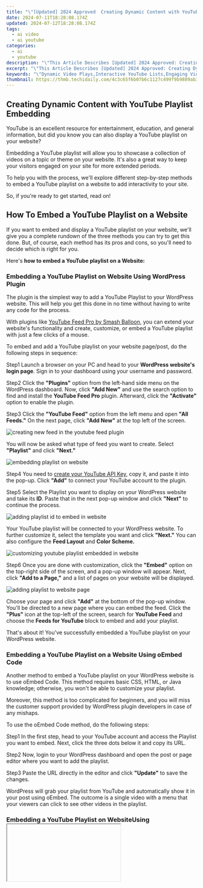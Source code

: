 ```yaml
---
title: "\"[Updated] 2024 Approved  Creating Dynamic Content with YouTube Playlist Embedding\""
date: 2024-07-11T18:28:08.174Z
updated: 2024-07-12T18:28:08.174Z
tags:
  - ai video
  - ai youtube
categories:
  - ai
  - youtube
description: "\"This Article Describes [Updated] 2024 Approved: Creating Dynamic Content with YouTube Playlist Embedding\""
excerpt: "\"This Article Describes [Updated] 2024 Approved: Creating Dynamic Content with YouTube Playlist Embedding\""
keywords: "\"Dynamic Video Plays,Interactive YouTube Lists,Engaging Video Collections,Embedded Playlists on YT,Content Lifecycle Management,Real-Time Video Updates,Customized Playlist Views\""
thumbnail: https://thmb.techidaily.com/4c3c65f6b07b6c1127c499f9b9889ab3244702ce710d3692e68eb1f54ab083aa.jpg
---
```


## Creating Dynamic Content with YouTube Playlist Embedding

YouTube is an excellent resource for entertainment, education, and general information, but did you know you can also display a YouTube playlist on your website?

Embedding a YouTube playlist will allow you to showcase a collection of videos on a topic or theme on your website. It's also a great way to keep your visitors engaged on your site for more extended periods.

To help you with the process, we'll explore different step-by-step methods to embed a YouTube playlist on a website to add interactivity to your site.

So, if you're ready to get started, read on!

## How To Embed a YouTube Playlist on a Website

If you want to embed and display a YouTube playlist on your website, we'll give you a complete rundown of the three methods you can try to get this done. But, of course, each method has its pros and cons, so you'll need to decide which is right for you.

Here's **how to embed a YouTube playlist on a Website:**

### Embedding a YouTube Playlist on Website Using WordPress Plugin

The plugin is the simplest way to add a YouTube Playlist to your WordPress website. This will help you get this done in no time without having to write any code for the process.

With plugins like [YouTube Feed Pro by Smash Balloon](https://smashballoon.com/youtube-feed/), you can extend your website's functionality and create, customize, or embed a YouTube playlist with just a few clicks of a mouse.

To embed and add a YouTube playlist on your website page/post, do the following steps in sequence:

Step1 Launch a browser on your PC and head to your **WordPress website's login page**. Sign in to your dashboard using your username and password.

Step2 Click the **"Plugins"** option from the left-hand side menu on the WordPress dashboard. Now, click **"Add New"** and use the search option to find and install the **YouTube Feed Pro** plugin. Afterward, click the **"Activate"** option to enable the plugin.

Step3 Click the **"YouTube Feed"** option from the left menu and open **"All Feeds."** On the next page, click **"Add New"** at the top left of the screen.

![creating new feed in the youtube feed plugin](https://images.wondershare.com/filmora/article-images/2023/03/creating-new-feed-in-the-youtube-feed-plugin.png)

You will now be asked what type of feed you want to create. Select **"Playlist"** and click **"Next."**

![embedding playlist on website](https://images.wondershare.com/filmora/article-images/2023/03/embedding-playlist-on-website.png)

Step4 You need to [create your YouTube API Key](https://developers.google.com/youtube/v3/getting-started), copy it, and paste it into the pop-up. Click **"Add"** to connect your YouTube account to the plugin.

Step5 Select the Playlist you want to display on your WordPress website and take its **ID**. Paste that in the next pop-up window and click **"Next"** to continue the process.

![adding playlist id to embed in website](https://images.wondershare.com/filmora/article-images/2023/03/adding-playlist-id-to-embed-in-website.png)

Your YouTube playlist will be connected to your WordPress website. To further customize it, select the template you want and click **"Next."** You can also configure the **Feed Layout** and **Color Scheme.**

![customizing youtube playlist embedded in website](https://images.wondershare.com/filmora/article-images/2023/03/customizing-youtube-playlist-embedded-in-website.png)

Step6 Once you are done with customization, click the **"Embed"** option on the top-right side of the screen, and a pop-up window will appear. Next, click **"Add to a Page,"** and a list of pages on your website will be displayed.

![adding playlist to website page](https://images.wondershare.com/filmora/article-images/2023/03/adding-playlist-to-website-page.png)

Choose your page and click **"Add"** at the bottom of the pop-up window. You'll be directed to a new page where you can embed the feed. Click the **"Plus"** icon at the top-left of the screen, search for **YouTube Feed** and choose the **Feeds for YouTube** block to embed and add your playlist.

That's about it! You've successfully embedded a YouTube playlist on your WordPress website.

### Embedding a YouTube Playlist on a Website Using oEmbed Code

Another method to embed a YouTube playlist on your WordPress website is to use oEmbed Code. This method requires basic CSS, HTML, or Java knowledge; otherwise, you won't be able to customize your playlist.

Moreover, this method is too complicated for beginners, and you will miss the customer support provided by WordPress plugin developers in case of any mishaps.

To use the oEmbed Code method, do the following steps:

Step1 In the first step, head to your YouTube account and access the Playlist you want to embed. Next, click the three dots below it and copy its URL.

Step2 Now, login to your WordPress dashboard and open the post or page editor where you want to add the playlist.

Step3 Paste the URL directly in the editor and click **"Update"** to save the changes.

WordPress will grab your playlist from YouTube and automatically show it in your post using oEmbed. The outcome is a single video with a menu that your viewers can click to see other videos in the playlist.

### Embedding a YouTube Playlist on WebsiteUsing <iframe >

Another way to embed a playlist of your YouTube channel on your WordPress site is by using the iFrame code with the following step-by-step instructions:

Step1 In the first step, launch a browser on your desktop or laptop and go to your **YouTube channel.**

Step2 Now, head to the YouTube playlist you want to embed, click the **"Share"** icon, and a pop-up window will appear.

Step3 Choose the **"Embed"** option, and a new lightbox pop-up will appear, having your playlist's embed code. Click **"Copy"** to save the code on your clipboard.

![embedding youtube playlist in website using iframe code](https://images.wondershare.com/filmora/article-images/2023/03/embedding-youtube-playlist-in-website-using-iframe-code.png)

Step4 Log in to your WordPress dashboard and open the page/post editor where you want to embed the playlist. Click the **"Plus"** icon, search for **"custom HTML,"** and select **"Custom HTML block"** to add to the page/post.

Now, paste the iFrame embed code you've copied from YouTube and click "Update" at the top-right of the screen to save the changes and embed your playlist.

This method will also display one video with a menu from where you and your website viewers can access the playlist. Moreover, there are few customization options to change the appearance.

## A Bonus Tip: YouTube Video Maker - Filmora

If you find your YouTube videos as boring and not engaging as other content on your website, we recommend using [Wondershare Filmora](https://tools.techidaily.com/wondershare/filmora/download/) for your next project.

[Free Download](https://tools.techidaily.com/wondershare/filmora/download/) For Win 7 or later(64-bit)

[Free Download](https://tools.techidaily.com/wondershare/filmora/download/) For macOS 10.14 or later

With this software, you can quickly make eye-captivating YouTube videos by recording from a screen or webcam and can edit them using advanced editing features. Filmora also allows you to instantly export your content to YouTube with just a few clicks, which you can later embed into your website.

Some key features of Wondershare Filmora are as follows:

* Advanced video editing features include keyframing, speed ramping, Boris FX, Motion Tracking, Titles, and more.
* Massive library of preset templates, effects, transitions, animations, and royalty-free music.
* Instant [Export](https://tools.techidaily.com/wondershare/filmora/download/) to YouTube channel.
* Record from webcam, screen, and voiceover.
* Simple drag-and-drop interface.

## Conclusion

This article discusses step-by-step methods **to embed a YouTube playlist on a website** using the WordPress plugin, oEmbed code, and iFrame embed code.

Additionally, we've recommended Wondershare Filmora for making engaging and captivating YouTube videos that you can export directly to your channel from the software.

We hope you've found this article informative and can now display your YouTube playlist on your site without hassle.

[Free Download](https://tools.techidaily.com/wondershare/filmora/download/) For Win 7 or later(64-bit)

[Free Download](https://tools.techidaily.com/wondershare/filmora/download/) For macOS 10.14 or later

With this software, you can quickly make eye-captivating YouTube videos by recording from a screen or webcam and can edit them using advanced editing features. Filmora also allows you to instantly export your content to YouTube with just a few clicks, which you can later embed into your website.

Some key features of Wondershare Filmora are as follows:

* Advanced video editing features include keyframing, speed ramping, Boris FX, Motion Tracking, Titles, and more.
* Massive library of preset templates, effects, transitions, animations, and royalty-free music.
* Instant [Export](https://tools.techidaily.com/wondershare/filmora/download/) to YouTube channel.
* Record from webcam, screen, and voiceover.
* Simple drag-and-drop interface.

## Conclusion

This article discusses step-by-step methods **to embed a YouTube playlist on a website** using the WordPress plugin, oEmbed code, and iFrame embed code.

Additionally, we've recommended Wondershare Filmora for making engaging and captivating YouTube videos that you can export directly to your channel from the software.

We hope you've found this article informative and can now display your YouTube playlist on your site without hassle.

<ins class="adsbygoogle"
     style="display:block"
     data-ad-format="autorelaxed"
     data-ad-client="ca-pub-7571918770474297"
     data-ad-slot="1223367746"></ins>

<ins class="adsbygoogle"
     style="display:block"
     data-ad-format="autorelaxed"
     data-ad-client="ca-pub-7571918770474297"
     data-ad-slot="1223367746"></ins>



<ins class="adsbygoogle"
     style="display:block"
     data-ad-client="ca-pub-7571918770474297"
     data-ad-slot="8358498916"
     data-ad-format="auto"
     data-full-width-responsive="true"></ins>



<span class="atpl-alsoreadstyle">Also read:</span>
<div><ul>
<li><a href="https://youtube-webster.techidaily.com/ed-rising-stars-in-streaming-global-youtubes-subs-pantheon/"><u>[Updated] Rising Stars in Streaming  Global YouTube's Subs Pantheon</u></a></li>
<li><a href="https://youtube-webster.techidaily.com/n-2024-comedic-content-concepts-7-hilarious-vlog-ideas-for-laughter-lovers/"><u>[New] In 2024, Comedic Content Concepts  7 Hilarious Vlog Ideas for Laughter Lovers</u></a></li>
<li><a href="https://youtube-webster.techidaily.com/00674587-2024-approved-youtube-subscriber-awards-the-play-button-awards-for-creators/"><u>2024 Approved  YouTube Subscriber Awards The Play Button Awards for Creators</u></a></li>
<li><a href="https://youtube-webster.techidaily.com/n-2024-unleash-your-inner-vfx-guru-with-diy-techniques/"><u>[New] In 2024, Unleash Your Inner VFX Guru with DIY Techniques</u></a></li>
<li><a href="https://youtube-webster.techidaily.com/n-2024-major-listing-of-affordable-visual-content-sites/"><u>[New] In 2024, Major Listing of Affordable Visual Content Sites</u></a></li>
<li><a href="https://youtube-webster.techidaily.com/oosting-profitability-in-the-world-of-youtube-shorts-for-2024/"><u>[New] Boosting Profitability in the World of Youtube Shorts for 2024</u></a></li>
<li><a href="https://youtube-webster.techidaily.com/cting-your-look-essential-makeup-tips-and-product-reviews-for-2024/"><u>Perfecting Your Look  Essential Makeup Tips & Product Reviews for 2024</u></a></li>
<li><a href="https://extra-tips.techidaily.com/simplified-steps-for-crafting-professional-srt-files/"><u>Simplified Steps for Crafting Professional SRT Files</u></a></li>
<li><a href="https://youtube-webster.techidaily.com/n-2024-the-ultimate-selection-for-captivating-youtube-content-starts/"><u>[New] In 2024, The Ultimate Selection for Captivating YouTube Content Starts</u></a></li>
<li><a href="https://youtube-webster.techidaily.com/omparing-youtube-and-dailymotion-notable-contrasts/"><u>[New] Comparing YouTube and Dailymotion  Notable Contrasts</u></a></li>
<li><a href="https://phone-solutions.techidaily.com/android-call-history-recovery-recover-deleted-call-logs-from-spark-20c-by-fonelab-android-recover-call-logs/"><u>Android Call History Recovery - recover deleted call logs from Spark 20C</u></a></li>
<li><a href="https://youtube-webster.techidaily.com/n-2024-streamline-your-shoots-top-lenses-recommended-by-professionals/"><u>[New] In 2024, Streamline Your Shoots  Top Lenses Recommended by Professionals</u></a></li>
<li><a href="https://fox-hovers.techidaily.com/new-2024-approved-screen-genius-ideal-4k-displays-for-editorial-work/"><u>[New] 2024 Approved  Screen Genius  Ideal 4K Displays for Editorial Work</u></a></li>
<li><a href="https://change-location.techidaily.com/latest-way-to-get-shiny-meltan-box-in-pokemon-go-mystery-box-on-xiaomi-redmi-note-12-pro-4g-drfone-by-drfone-virtual-android/"><u>Latest way to get Shiny Meltan Box in Pokémon Go Mystery Box On Xiaomi Redmi Note 12 Pro 4G | Dr.fone</u></a></li>
<li><a href="https://youtube-webster.techidaily.com/approved-global-streaming-giants-face-off-facebook-live-youtube-live-periscope/"><u>2024 Approved  Global Streaming Giants' Face-Off  Facebook Live, YouTube Live, Periscope</u></a></li>
<li><a href="https://youtube-webster.techidaily.com/approved-ensure-flawless-playback-how-to-set-youtube-video-size-right/"><u>2024 Approved  Ensure Flawless Playback  How to Set YouTube Video Size Right</u></a></li>
<li><a href="https://youtube-webster.techidaily.com/ed-in-2024-obtain-exclusive-free-media-from-elite-4-youtube-clips/"><u>[Updated] In 2024, Obtain Exclusive Free Media From Elite 4 YouTube Clips</u></a></li>
<li><a href="https://instagram-clips.techidaily.com/how-to-add-music-or-voiceover-to-instagram-reels-for-2024/"><u>How to Add Music or Voiceover to Instagram Reels for 2024</u></a></li>
<li><a href="https://facebook-video-share.techidaily.com/updated-2024-approved-cool-climates-cozy-cinematics-selecting-winter-backgrounds/"><u>[Updated] 2024 Approved  Cool Climates, Cozy Cinematics  Selecting Winter Backgrounds</u></a></li>
<li><a href="https://extra-approaches.techidaily.com/in-2024-lgs-lg-360-camera-update-unveiled-and-analyzed/"><u>In 2024, LG's LG 360 Camera Update Unveiled & Analyzed</u></a></li>
<li><a href="https://youtube-webster.techidaily.com/approved-uncovering-the-dynamics-of-youtubes-post-upload-system/"><u>2024 Approved  Uncovering the Dynamics of YouTube's Post-Upload System</u></a></li>
<li><a href="https://youtube-webster.techidaily.com/ed-next-gen-of-video-visionaries/"><u>[Updated] Next Gen of Video Visionaries</u></a></li>
<li><a href="https://youtube-web.techidaily.com/n-2024-fixing-popular-youtube-short-snafus/"><u>[New] In 2024, Fixing Popular YouTube Short Snafus</u></a></li>
<li><a href="https://youtube-webster.techidaily.com/n-2024-teach-with-technology-effective-use-of-youtube-in-education/"><u>[New] In 2024, Teach with Technology  Effective Use of YouTube in Education</u></a></li>
<li><a href="https://instagram-clips.techidaily.com/new-enhancing-content-strategy-with-igtv-performance-metrics-for-2024/"><u>[New] Enhancing Content Strategy with IGTV Performance Metrics for 2024</u></a></li>
<li><a href="https://youtube-webster.techidaily.com/024-approved-top-pick-of-vocal-transformation-apps-for-youtubers/"><u>[New] 2024 Approved  Top Pick of Vocal Transformation Apps for YouTubers</u></a></li>
<li><a href="https://youtube-webster.techidaily.com/24-how-to-upload-your-music-to-youtube/"><u>In 2024, How to Upload Your Music to YouTube</u></a></li>
<li><a href="https://ai-vdieo-software.techidaily.com/the-ultimate-guide-to-lumafusion-on-mac-installation-features-and-alternatives/"><u>The Ultimate Guide to Lumafusion on Mac Installation, Features, and Alternatives</u></a></li>
<li><a href="https://youtube-webster.techidaily.com/n-2024-video-production-pro-tips-incorporating-audio-into-youtube-content/"><u>[New] In 2024, Video Production Pro Tips  Incorporating Audio Into YouTube Content</u></a></li>
<li><a href="https://youtube-webster.techidaily.com/66742832-updated-2024-approved-supercharge-your-media-download-sounds-for-editing/"><u>[Updated] 2024 Approved  Supercharge Your Media  Download Sounds for Editing!</u></a></li>
<li><a href="https://tiktok-clips.techidaily.com/streamline-your-tiktok-creativity-how-to-upload-videos-seamlessly-for-2024/"><u>Streamline Your TikTok Creativity  How to Upload Videos Seamlessly for 2024</u></a></li>
<li><a href="https://youtube-webster.techidaily.com/ed-how-to-make-awesome-youtube-channel-art-ultimate-guide/"><u>[Updated] How to Make Awesome YouTube Channel Art [Ultimate Guide]</u></a></li>
<li><a href="https://youtube-webster.techidaily.com/024-approved-epic-battle-royale-thumbnails-done-fast/"><u>[New] 2024 Approved  Epic Battle Royale Thumbnails, Done Fast</u></a></li>
<li><a href="https://video-ai-editor.techidaily.com/updated-in-2024-the-art-of-the-ken-burns-effect-tips-and-tricks-for-stunning-results/"><u>Updated In 2024, The Art of the Ken Burns Effect Tips and Tricks for Stunning Results</u></a></li>
<li><a href="https://facebook-video-files.techidaily.com/2024-approved-elevating-likes-strategies-for-shaping-square-footage-on-fb/"><u>2024 Approved  Elevating Likes  Strategies for Shaping Square Footage on FB</u></a></li>
<li><a href="https://digital-screen-recording.techidaily.com/new-in-2024-prime-captures-of-apples-hd-video-screenshots-under-156-chars/"><u>[New] In 2024, Prime Captures of Apple's HD Video Screenshots (Under 156 Chars)</u></a></li>
<li><a href="https://fox-friendly.techidaily.com/2024-approved-the-spectrum-enhanced-by-blades-newest-quad-hd-cameras/"><u>2024 Approved  The Spectrum Enhanced by Blade's Newest Quad-HD Cameras</u></a></li>
<li><a href="https://ai-driven-video-production.techidaily.com/updated-2024-approved-bokeh-magic-the-ultimate-list-of-ios-and-android-apps/"><u>Updated 2024 Approved Bokeh Magic The Ultimate List of iOS and Android Apps</u></a></li>
<li><a href="https://youtube-webster.techidaily.com/ed-edit-your-way-to-success-iosandroid-apps-for-youtube-shorts-for-2024/"><u>[Updated] Edit Your Way to Success  IOS/Android Apps for YouTube Shorts for 2024</u></a></li>
</ul></div>
